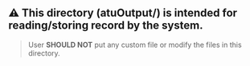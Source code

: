 ## :warning: This directory (atuOutput/) is intended for reading/storing record by the system. <br> 
> User **SHOULD NOT** put any custom file or modify the files in this directory.
